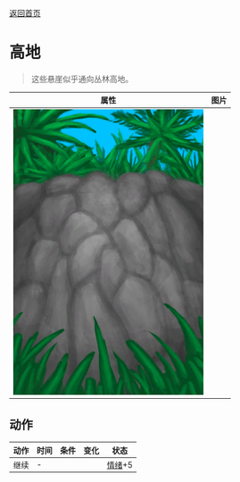 [返回首页](index.md)  
# 高地  
> 这些悬崖似乎通向丛林高地。  
  
  属性  |   图片   
 ----  |  ----:   
   |  ![](Sprite/CliffsUp.png)   
  
## 动作  
动作  |  时间  |  条件  |  变化  |  状态  
----  |  ----  |  ----  |  ----  |  ----  
继续  |  -  |    |    |  [情绪](Morale.md)+5  
